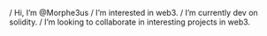 / Hi, I’m @Morphe3us
/ I’m interested in web3.
/ I’m currently dev on solidity.
/ I’m looking to collaborate in interesting projects in web3.

<!---
Morphe3us/Morphe3us is a ✨ special ✨ repository because its `README.md` (this file) appears on your GitHub profile.
You can click the Preview link to take a look at your changes.
--->
